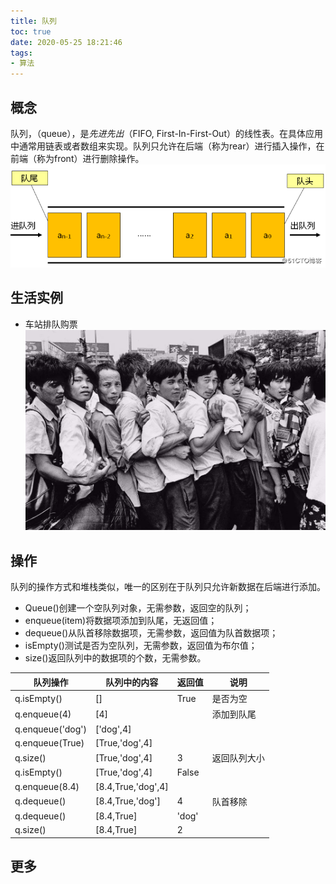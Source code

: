 ```yaml
---
title: 队列
toc: true
date: 2020-05-25 18:21:46
tags:
- 算法
---
```


## 概念
队列，（queue），是*先进先出*（FIFO, First-In-First-Out）的线性表。在具体应用中通常用链表或者数组来实现。队列只允许在后端（称为rear）进行插入操作，在前端（称为front）进行删除操作。
![先进先出](img/queue.png)

## 生活实例
- 车站排队购票
![春运排队](img/queue-example.jpg)

## 操作
队列的操作方式和堆栈类似，唯一的区别在于队列只允许新数据在后端进行添加。  
- Queue()创建一个空队列对象，无需参数，返回空的队列；
- enqueue(item)将数据项添加到队尾，无返回值；
- dequeue()从队首移除数据项，无需参数，返回值为队首数据项；
- isEmpty()测试是否为空队列，无需参数，返回值为布尔值；
- size()返回队列中的数据项的个数，无需参数。

| 队列操作     | 队列中的内容 | 返回值 | 说明       |
| ---------------- | ------------------ | ------ | ------------ |
| q.isEmpty()      | []                 | True   | 是否为空 |
| q.enqueue(4)     | [4]                |        | 添加到队尾 |
| q.enqueue('dog') | ['dog',4]          |        |              |
| q.enqueue(True)  | [True,'dog',4]     |        |              |
| q.size()         | [True,'dog',4]     | 3      | 返回队列大小 |
| q.isEmpty()      | [True,'dog',4]     | False  |              |
| q.enqueue(8.4)   | [8.4,True,'dog',4] |        |              |
| q.dequeue()      | [8.4,True,'dog']   | 4      | 队首移除 |
| q.dequeue()      | [8.4,True]         | 'dog'  |              |
| q.size()         | [8.4,True]         | 2      |              |

## 更多
